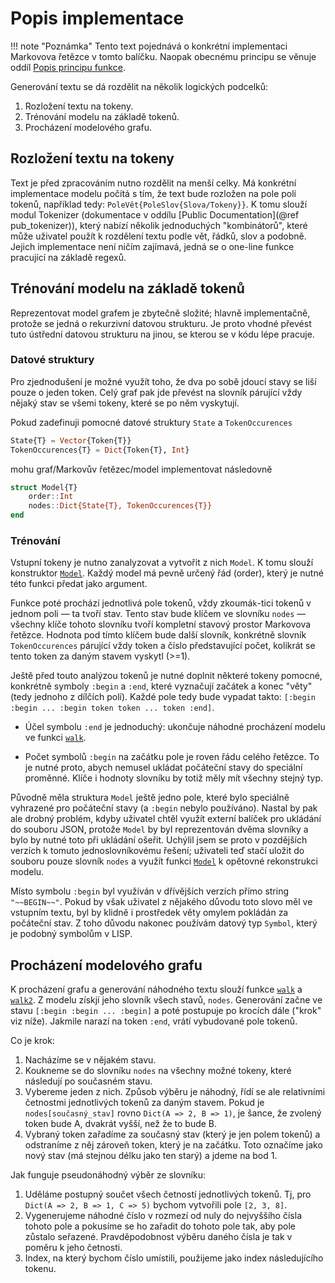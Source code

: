 # Popis implementace

!!! note "Poznámka"
    Tento text pojednává o konkrétní implementaci Markovova řetězce v tomto balíčku. Naopak obecnému principu se věnuje oddíl [Popis principu funkce](@ref).

Generování textu se dá rozdělit na několik logických podcelků:

1. Rozložení textu na tokeny.
2. Trénování modelu na základě tokenů.
3. Procházení modelového grafu.

## Rozložení textu na tokeny

Text je před zpracováním nutno rozdělit na menší celky. Má konkrétní implementace modelu počítá s tím, že text bude rozložen na pole polí tokenů, například tedy: `PoleVět{PoleSlov{Slova/Tokeny}}`. K tomu slouží modul Tokenizer (dokumentace v oddílu [Public Documentation](@ref pub_tokenizer)), který nabízí několik jednoduchých "kombinátorů", které může uživatel použít k rozdělení textu podle vět, řádků, slov a podobně. Jejich implementace není ničím zajímavá, jedná se o one-line funkce pracující na základě regexů.

## Trénování modelu na základě tokenů

Reprezentovat model grafem je zbytečně složité; hlavně implementačně, protože se jedná o rekurzivní datovou strukturu. Je proto vhodné převést tuto ústřední datovou strukturu na jinou, se kterou se v kódu lépe pracuje.

### Datové struktury

Pro zjednodušení je možné využít toho, že dva po sobě jdoucí stavy se liší pouze o jeden token. Celý graf pak jde převést na slovník párující vždy nějaký stav se všemi tokeny, které se po něm vyskytují.

Pokud zadefinuji pomocné datové struktury `State` a `TokenOccurences`

```julia
State{T} = Vector{Token{T}}
TokenOccurences{T} = Dict{Token{T}, Int}
```

mohu graf/Markovův řetězec/model implementovat následovně

```julia
struct Model{T}
    order::Int
    nodes::Dict{State{T}, TokenOccurences{T}}
end
```

### Trénování

Vstupní tokeny je nutno zanalyzovat a vytvořit z nich `Model`. K tomu slouží konstruktor [`Model`](@ref). Každý model má pevně určený řád (order), který je nutné této funkci předat jako argument.

Funkce poté prochází jednotlivá pole tokenů, vždy zkoumá``k``-tici tokenů v jednom poli — ta tvoří stav. Tento stav bude klíčem ve slovníku `nodes` — všechny klíče tohoto slovníku tvoří kompletní stavový prostor Markovova řetězce. Hodnota pod tímto klíčem bude další slovník, konkrétně slovník `TokenOccurences` párující vždy token a číslo představující počet, kolikrát se tento token za daným stavem vyskytl (>=1).

Ještě před touto analýzou tokenů je nutné doplnit některé tokeny pomocné, konkrétně symboly `:begin` a `:end`, které vyznačují začátek a konec "věty" (tedy jednoho z dílčích polí). Každé pole tedy bude vypadat takto: `[:begin :begin ... :begin token token ... token :end]`.

- Účel symbolu `:end` je jednoduchý: ukončuje náhodné procházení modelu ve funkci [`walk`](@ref).

- Počet symbolů `:begin` na začátku pole je roven řádu celého řetězce. To je nutné proto, abych nemusel ukládat počáteční stavy do speciální proměnné. Klíče i hodnoty slovníku by totiž měly mít všechny stejný typ.

Původně měla struktura `Model` ještě jedno pole, které bylo speciálně vyhrazené pro počáteční stavy (a `:begin` nebylo používáno). Nastal by pak ale drobný problém, kdyby uživatel chtěl využít externí balíček pro ukládání do souboru JSON, protože `Model` by byl reprezentován dvěma slovníky a bylo by nutné toto při ukládání ošeřit. Uchýlil jsem se proto v pozdějších verzích k tomuto jednoslovníkovému řešení; uživateli teď stačí uložit do souboru pouze slovník `nodes` a využít funkci [`Model`](@ref) k opětovné rekonstrukci modelu.

Místo symbolu `:begin` byl využíván v dřívějších verzích přímo string `"~~BEGIN~~"`. Pokud by však uživatel z nějakého důvodu toto slovo měl ve vstupním textu, byl by klidně i prostředek věty omylem pokládán za počáteční stav. Z toho důvodu nakonec používám datový typ `Symbol`, který je podobný symbolům v LISP.


## Procházení modelového grafu

K procházení grafu a generování náhodného textu slouží funkce [`walk`](@ref) a [`walk2`](@ref). Z modelu získjí jeho slovník všech stavů, `nodes`. Generování začne ve stavu `[:begin :begin ... :begin]` a poté postupuje po krocích dále ("krok" viz níže). Jakmile narazí na token `:end`, vrátí vybudované pole tokenů.

Co je krok:
1. Nacházíme se v nějakém stavu.
2. Koukneme se do slovníku `nodes` na všechny možné tokeny, které následují po současném stavu.
3. Vybereme jeden z nich. Způsob výběru je náhodný, řídí se ale relativními četnostmi jednotlivých tokenů za daným stavem. Pokud je `nodes[současný_stav]` rovno `Dict(A => 2, B => 1)`, je šance, že zvolený token bude A, dvakrát vyšší, než že to bude B.
4. Vybraný token zařadíme za současný stav (který je jen polem tokenů) a odstraníme z něj zároveň token, který je na začátku. Toto označíme jako nový stav (má stejnou délku jako ten starý) a jdeme na bod 1.

Jak funguje pseudonáhodný výběr ze slovníku:
1. Uděláme postupný součet všech četností jednotlivých tokenů. Tj, pro `Dict(A => 2, B => 1, C => 5)` bychom vytvořili pole `[2, 3, 8]`.
2. Vygenerujeme náhodné číslo v rozmezí od nuly do nejvyššího čísla tohoto pole a pokusíme se ho zařadit do tohoto pole tak, aby pole zůstalo seřazené. Pravděpodobnost výběru daného čísla je tak v poměru k jeho četnosti.
3. Index, na který bychom číslo umístili, použijeme jako index následujícího tokenu.
